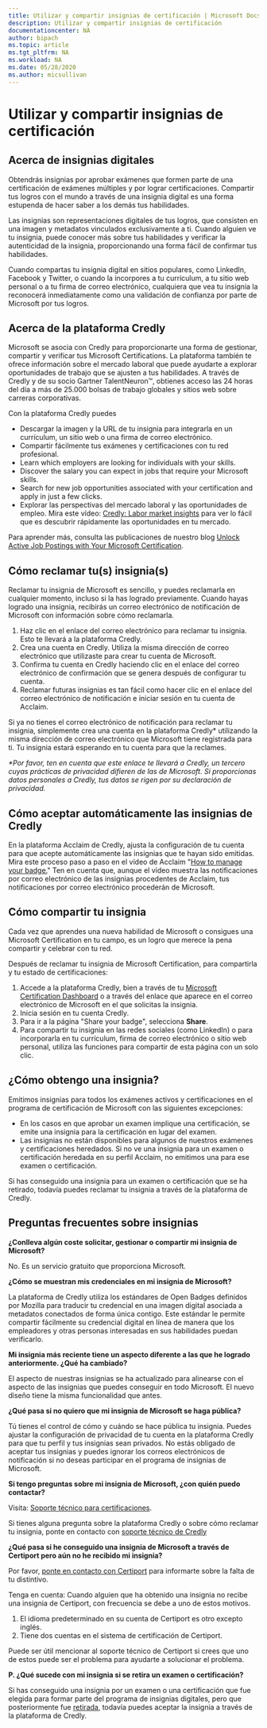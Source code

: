 ```yaml
---
title: Utilizar y compartir insignias de certificación | Microsoft Docs
description: Utilizar y compartir insignias de certificación 
documentationcenter: NA 
author: bipach
ms.topic: article
ms.tgt_pltfrm: NA
ms.workload: NA
ms.date: 05/28/2020
ms.author: micsullivan
---
```

# Utilizar y compartir insignias de certificación 

## Acerca de insignias digitales

Obtendrás insignias por aprobar exámenes que formen parte de una certificación de exámenes múltiples y por lograr certificaciones. Compartir tus logros con el mundo a través de una insignia digital es una forma estupenda de hacer saber a los demás tus habilidades.

Las insignias son representaciones digitales de tus logros, que consisten en una imagen y metadatos vinculados exclusivamente a ti. Cuando alguien ve tu insignia, puede conocer más sobre tus habilidades y verificar la autenticidad de la insignia, proporcionando una forma fácil de confirmar tus habilidades.

Cuando compartas tu insignia digital en sitios populares, como LinkedIn, Facebook y Twitter, o cuando la incorpores a tu currículum, a tu sitio web personal o a tu firma de correo electrónico, cualquiera que vea tu insignia la reconocerá inmediatamente como una validación de confianza por parte de Microsoft por tus logros.

## Acerca de la plataforma Credly

Microsoft se asocia con Credly para proporcionarte una forma de gestionar, compartir y verificar tus Microsoft Certifications. La plataforma también te ofrece información sobre el mercado laboral que puede ayudarte a explorar oportunidades de trabajo que se ajusten a tus habilidades. A través de Credly y de su socio Gartner TalentNeuron™, obtienes acceso las 24 horas del día a más de 25.000 bolsas de trabajo globales y sitios web sobre carreras corporativas.

Con la plataforma Credly puedes
- Descargar la imagen y la URL de tu insignia para integrarla en un currículum, un sitio web o una firma de correo electrónico.
- Compartir fácilmente tus exámenes y certificaciones con tu red profesional.
- Learn which employers are looking for individuals with your skills.
- Discover the salary you can expect in jobs that require your Microsoft skills.
- Search for new job opportunities associated with your certification and apply in just a few clicks.
- Explorar las perspectivas del mercado laboral y las oportunidades de empleo. Mira este vídeo: [Credly: Labor market insights](https://vimeo.com/379867308) para ver lo fácil que es descubrir rápidamente las oportunidades en tu mercado.

Para aprender más, consulta las publicaciones de nuestro blog [Unlock Active Job Postings with Your Microsoft Certification](/learn/certifications/posts/unlock-active-job-postings-with-your-microsoft-certification).

## Cómo reclamar tu(s) insignia(s)

Reclamar tu insignia de Microsoft es sencillo, y puedes reclamarla en cualquier momento, incluso si la has logrado previamente. Cuando hayas logrado una insignia, recibirás un correo electrónico de notificación de Microsoft con información sobre cómo reclamarla.

1. Haz clic en el enlace del correo electrónico para reclamar tu insignia. Esto te llevará a la plataforma Credly.
2. Crea una cuenta en Credly. Utiliza la misma dirección de correo electrónico que utilizaste para crear tu cuenta de Microsoft.
3. Confirma tu cuenta en Credly haciendo clic en el enlace del correo electrónico de confirmación que se genera después de configurar tu cuenta.
4. Reclamar futuras insignias es tan fácil como hacer clic en el enlace del correo electrónico de notificación e iniciar sesión en tu cuenta de Acclaim.

Si ya no tienes el correo electrónico de notificación para reclamar tu insignia, simplemente crea una cuenta en la plataforma Credly* utilizando la misma dirección de correo electrónico que Microsoft tiene registrada para ti. Tu insignia estará esperando en tu cuenta para que la reclames.

_*Por favor, ten en cuenta que este enlace te llevará a Credly, un tercero cuyas prácticas de privacidad difieren de las de Microsoft. Si proporcionas datos personales a Credly, tus datos se rigen por su declaración de privacidad._

## Cómo aceptar automáticamente las insignias de Credly

En la plataforma Acclaim de Credly, ajusta la configuración de tu cuenta para que acepte automáticamente las insignias que te hayan sido emitidas. Mira este proceso paso a paso en el vídeo de Acclaim "[How to manage your badge.](https://www.youtube.com/watch?v=rMeSQM0h1_Y)" Ten en cuenta que, aunque el vídeo muestra las notificaciones por correo electrónico de las insignias procedentes de Acclaim, tus notificaciones por correo electrónico procederán de Microsoft.

## Cómo compartir tu insignia

Cada vez que aprendes una nueva habilidad de Microsoft o consigues una Microsoft Certification en tu campo, es un logro que merece la pena compartir y celebrar con tu red.

Después de reclamar tu insignia de Microsoft Certification, para compartirla y tu estado de certificaciones:

1. Accede a la plataforma Credly, bien a través de tu [Microsoft Certification Dashboard](https://aka.ms/certdashboard) o a través del enlace que aparece en el correo electrónico de Microsoft en el que solicitas la insignia.
2. Inicia sesión en tu cuenta Credly.
3. Para ir a la página "Share your badge", selecciona **Share**.
4. Para compartir tu insignia en las redes sociales (como LinkedIn) o para incorporarla en tu currículum, firma de correo electrónico o sitio web personal, utiliza las funciones para compartir de esta página con un solo clic.

## ¿Cómo obtengo una insignia?

Emitimos insignias para todos los exámenes activos y certificaciones en el programa de certificación de Microsoft con las siguientes excepciones:

- En los casos en que aprobar un examen implique una certificación, se emite una insignia para la certificación en lugar del examen.
- Las insignias no están disponibles para algunos de nuestros exámenes y certificaciones heredados. Si no ve una insignia para un examen o certificación heredada en su perfil Acclaim, no emitimos una para ese examen o certificación.

Si has conseguido una insignia para un examen o certificación que se ha retirado, todavía puedes reclamar tu insignia a través de la plataforma de Credly.

## Preguntas frecuentes sobre insignias

**¿Conlleva algún coste solicitar, gestionar o compartir mi insignia de Microsoft?**

No. Es un servicio gratuito que proporciona Microsoft.

**¿Cómo se muestran mis credenciales en mi insignia de Microsoft?**

La plataforma de Credly utiliza los estándares de Open Badges definidos por Mozilla para traducir tu credencial en una imagen digital asociada a metadatos conectados de forma única contigo. Este estándar le permite compartir fácilmente su credencial digital en línea de manera que los empleadores y otras personas interesadas en sus habilidades puedan verificarlo.

**Mi insignia más reciente tiene un aspecto diferente a las que he logrado anteriormente. ¿Qué ha cambiado?**

El aspecto de nuestras insignias se ha actualizado para alinearse con el aspecto de las insignias que puedes conseguir en todo Microsoft. El nuevo diseño tiene la misma funcionalidad que antes.

**¿Qué pasa si no quiero que mi insignia de Microsoft se haga pública?**

Tú tienes el control de cómo y cuándo se hace pública tu insignia. Puedes ajustar la configuración de privacidad de tu cuenta en la plataforma Credly para que tu perfil y tus insignias sean privados. No estás obligado de aceptar tus insignias y puedes ignorar los correos electrónicos de notificación si no deseas participar en el programa de insignias de Microsoft.

**Si tengo preguntas sobre mi insignia de Microsoft, ¿con quién puedo contactar?**

Visita: [Soporte técnico para certificaciones](/learn/certifications/help).

Si tienes alguna pregunta sobre la plataforma Credly o sobre cómo reclamar tu insignia, ponte en contacto con [soporte técnico de Credly](https://support.youracclaim.com/)

**¿Qué pasa si he conseguido una insignia de Microsoft a través de Certiport pero aún no he recibido mi insignia?**

Por favor, [ponte en contacto con Certiport](https://certiport.pearsonvue.com/Support/Support-for-test-candidates/Customer-service) para informarte sobre la falta de tu distintivo.

Tenga en cuenta: Cuando alguien que ha obtenido una insignia no recibe una insignia de Certiport, con frecuencia se debe a uno de estos motivos.

1. El idioma predeterminado en su cuenta de Certiport es otro excepto inglés.
2. Tiene dos cuentas en el sistema de certificación de Certiport.

Puede ser útil mencionar al soporte técnico de Certiport si crees que uno de estos puede ser el problema para ayudarte a solucionar el problema.

**P. ¿Qué sucede con mi insignia si se retira un examen o certificación?**

Si has conseguido una insignia por un examen o una certificación que fue elegida para formar parte del programa de insignias digitales, pero que posteriormente fue [retirada](/learn/certifications/retired-certifications), todavía puedes aceptar la insignia a través de la plataforma de Credly.